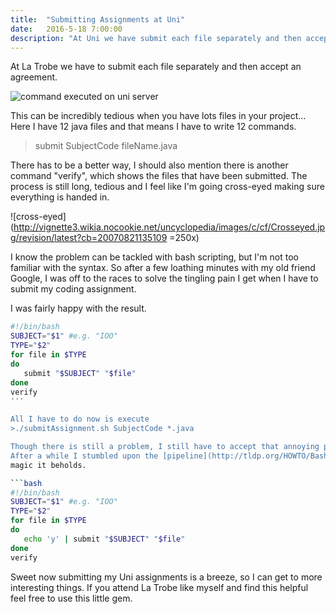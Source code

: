```yaml
---
title:  "Submitting Assignments at Uni"
date:   2016-5-18 7:00:00
description: "At Uni we have submit each file separately and then accept an agreement. This can be incredibly tedious when you few files for your assignment... There has to be a better way."
---
```


At La Trobe we have to submit each file separately and then accept an agreement.

![command executed on uni server](../../assets/images/2016-05-18-Assignment.jpg)

This can be incredibly tedious when you have lots files in your project...
Here I have 12 java files and that means I have to write 12 commands.
>submit SubjectCode fileName.java

There has to be a better way, I should also mention there is another command "verify", which
shows the files that have been submitted. The process is still long, tedious and I feel like I'm going cross-eyed making sure everything is handed in.

![cross-eyed](http://vignette3.wikia.nocookie.net/uncyclopedia/images/c/cf/Crosseyed.jpg/revision/latest?cb=20070821135109 =250x)

I know the problem can be tackled with bash scripting, but I'm not too familiar with the syntax.
So after a few loathing minutes with my old friend Google, I was off to the races to solve
the tingling pain I get when I have to submit my coding assignment.

I was fairly happy with the result.

```bash
#!/bin/bash
SUBJECT="$1" #e.g. "IOO"
TYPE="$2"
for file in $TYPE
do
   submit "$SUBJECT" "$file"
done
verify
'''

All I have to do now is execute
>./submitAssignment.sh SubjectCode *.java

Though there is still a problem, I still have to accept that annoying plagiarism statement.
After a while I stumbled upon the [pipeline](http://tldp.org/HOWTO/Bash-Prog-Intro-HOWTO-4.html), I've used it before but I forgot about the loaded
magic it beholds.

```bash
#!/bin/bash
SUBJECT="$1" #e.g. "IOO"
TYPE="$2"
for file in $TYPE
do
   echo 'y' | submit "$SUBJECT" "$file"
done
verify
```

Sweet now submitting my Uni assignments is a breeze, so I can get to more interesting things.
If you attend La Trobe like myself and find this helpful feel free to use this little gem.
